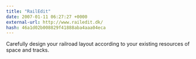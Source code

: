 ```yaml
---
title: "RailEdit"
date: 2007-01-11 06:27:27 +0000
external-url: http://www.railedit.dk/
hash: 46a1d02b008829f41888aba4aaa04eca
---
```


Carefully design your railroad layout according to your existing resources of space and tracks.
